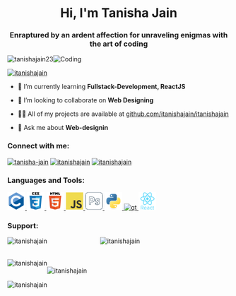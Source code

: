 <h1 align="center">Hi, I'm Tanisha Jain</h1>
<h3 align="center">Enraptured by an ardent affection for unraveling enigmas with the art of coding</h3>
<img align="right" alt="Coding" width="400" src="https://www.entropygames.net/img/hyper5.gif">

<p align="left"> <img src="https://komarev.com/ghpvc/?username=itanishajain&label=Profile%20views&color=0e75b6&style=flat" alt="tanishajain23" /> </p>

<p align="left"> <a href="https://twitter.com/itanishajain" target="blank"><img src="https://img.shields.io/twitter/follow/itanishajain?logo=twitter&style=for-the-badge" alt="itanishajain" /></a> </p>

- 🌱 I’m currently learning **Fullstack-Development, ReactJS**

- 👯 I’m looking to collaborate on **Web Designing**

- 👨‍💻 All of my projects are available at [github.com/itanishajain/itanishajain](github.com/itanishajain/itanishajain)

- 💬 Ask me about **Web-designin**

<h3 align="left">Connect with me:</h3>
<p align="left">
<a href="https://codepen.io/tanisha-jain" target="blank"><img align="center" src="https://raw.githubusercontent.com/rahuldkjain/github-profile-readme-generator/master/src/images/icons/Social/codepen.svg" alt="tanisha-jain" height="30" width="40" /></a>
<a href="https://twitter.com/itanishajain" target="blank"><img align="center" src="https://raw.githubusercontent.com/rahuldkjain/github-profile-readme-generator/master/src/images/icons/Social/twitter.svg" alt="itanishajain" height="30" width="40" /></a>
<a href="https://linkedin.com/in/itanishajain" target="blank"><img align="center" src="https://raw.githubusercontent.com/rahuldkjain/github-profile-readme-generator/master/src/images/icons/Social/linked-in-alt.svg" alt="itanishajain" height="30" width="40" /></a>
</p>

<h3 align="left">Languages and Tools:</h3>
<p align="left"> <a href="https://www.cprogramming.com/" target="_blank" rel="noreferrer"> <img src="https://raw.githubusercontent.com/devicons/devicon/master/icons/c/c-original.svg" alt="c" width="40" height="40"/> </a> <a href="https://www.w3schools.com/css/" target="_blank" rel="noreferrer"> <img src="https://raw.githubusercontent.com/devicons/devicon/master/icons/css3/css3-original-wordmark.svg" alt="css3" width="40" height="40"/> </a> <a href="https://www.w3.org/html/" target="_blank" rel="noreferrer"> <img src="https://raw.githubusercontent.com/devicons/devicon/master/icons/html5/html5-original-wordmark.svg" alt="html5" width="40" height="40"/> </a> <a href="https://developer.mozilla.org/en-US/docs/Web/JavaScript" target="_blank" rel="noreferrer"> <img src="https://raw.githubusercontent.com/devicons/devicon/master/icons/javascript/javascript-original.svg" alt="javascript" width="40" height="40"/> </a> <a href="https://www.photoshop.com/en" target="_blank" rel="noreferrer"> <img src="https://raw.githubusercontent.com/devicons/devicon/master/icons/photoshop/photoshop-line.svg" alt="photoshop" width="40" height="40"/> </a> <a href="https://www.python.org" target="_blank" rel="noreferrer"> <img src="https://raw.githubusercontent.com/devicons/devicon/master/icons/python/python-original.svg" alt="python" width="40" height="40"/> </a> <a href="https://www.qt.io/" target="_blank" rel="noreferrer"> <img src="https://upload.wikimedia.org/wikipedia/commons/0/0b/Qt_logo_2016.svg" alt="qt" width="40" height="40"/> </a> <a href="https://reactjs.org/" target="_blank" rel="noreferrer"> <img src="https://raw.githubusercontent.com/devicons/devicon/master/icons/react/react-original-wordmark.svg" alt="react" width="40" height="40"/> </a> </p>

<h3 align="left">Support:</h3>
<p><a href="https://www.buymeacoffee.com/itanishajain"> <img align="left" src="https://cdn.buymeacoffee.com/buttons/v2/default-yellow.png" height="50" width="210" alt="itanishajain" /></a><a href="https://ko-fi.com/itanishajain"> <img align="left" src="https://cdn.ko-fi.com/cdn/kofi3.png?v=3" height="50" width="210" alt="itanishajain" /></a></p><br><br>

<p><img align="left" src="https://github-readme-stats.vercel.app/api/top-langs?username=itanishajain&show_icons=true&locale=en&layout=compact" alt="itanishajain" /></p>

<p>&nbsp;<img align="center" src="https://github-readme-stats.vercel.app/api?username=itanishajain&show_icons=true&locale=en" alt="itanishajain" /></p>

<p><img align="center" src="https://github-readme-streak-stats.herokuapp.com/?user=itanishajain&" alt="itanishajain" /></p>
